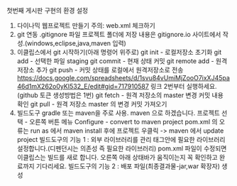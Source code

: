 첫번째 게시판 구현의 환경 설정
1. 다이나믹 웹프로젝트 만들기
주의: web.xml 체크하기
2. git 연동
.gitignore 파일 프로젝트 폴더에 저장
내용은 gitignore.io 사이트에서 작성.(windows,eclipse,java,maven 입력)
3. 이클립스에서 git 시작하기(아래 명령어 위주로)
git init - 로컬저장소 초기화
git add - 선택한 파일 staging
git commit - 현재 상태 커밋
git remote add - 원격저장소 추가
git push - 커밋 상태를 로컬에서 원격저장소로 전송
https://docs.google.com/spreadsheets/d/1svu84vUmiMjZooO7ixXJ45pa46d1mX262o0yKI532_E/edit#gid=717910587 링크 2번부터 실행하세요. (github 토큰 생성방법은 1번)
git fetch - 원격 저장소의 master 변경 커밋 내용 확인
git pull - 원격 저장소 master 의 변경 커밋 가져오기
4. 빌드도구
gradle 또는 maven을 주로 사용.
maven 으로 하겠습니다. 프로젝트 선택 - 오른쪽 버튼 메뉴 Configure - convert to maven project
pom.xml 의 오류는 run as 에서 maven install 후에 프로젝트 우클릭 -> maven 에서 update project
빌드도구의 기능 1 : 외부 라이브러리를 관리
태그안에 필요한 라이브러리 설정합니다.(디펜던시는 의존성 즉 필요한 라이브러리)
pom.xml 파일이 수정되면 이클립스는 빌드를 새로 합니다. 오른쪽 아래 상태바가 움직이는지 꼭 확인하고 완료까지 기다리세요.
빌드도구의 기능 2 : 배포 파일(최종결과물-jar,war 확장자) 생성
